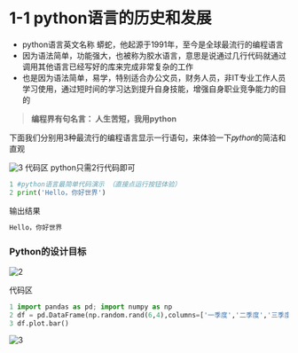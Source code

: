 # 1-1 python语言的历史和发展
- python语言英文名称 蟒蛇，他起源于1991年，至今是全球最流行的编程语言
- 因为语法简单，功能强大，也被称为胶水语言，意思是说通过几行代码就通过调用其他语言已经写好的库来完成非常复杂的工作
- 也是因为语法简单，易学，特别适合办公文员，财务人员，非IT专业工作人员学习使用，通过短时间的学习达到提升自身技能，增强自身职业竞争能力的目的
> **编程界有句名言： 人生苦短，我用python**
> 
下面我们分别用3种最流行的编程语言显示一行语句，来体验一下𝑝𝑦𝑡ℎ𝑜𝑛的简洁和直观

![3](https://user-images.githubusercontent.com/103555341/163546426-f7a0f088-8d4f-411b-b9f8-87f12c20bc0c.jpg)
代码区   python只需2行代码即可
```python
1 #python语言最简单代码演示 （直接点运行按钮体验）
2 print('Hello，你好世界')  
```
输出结果
```python
Hello，你好世界
```

### Python的设计目标
![2](https://user-images.githubusercontent.com/103555341/163544186-29dd1ada-3924-49fd-92df-c0ca833dae01.jpg)

代码区
```python
1 import pandas as pd; import numpy as np
2 df = pd.DataFrame(np.random.rand(6,4),columns=['一季度','二季度','三季度','四季度'])
3 df.plot.bar()
```
![3](https://user-images.githubusercontent.com/103555341/163545180-480100b3-65b8-4406-99b4-cbfa0d66d06e.png)
